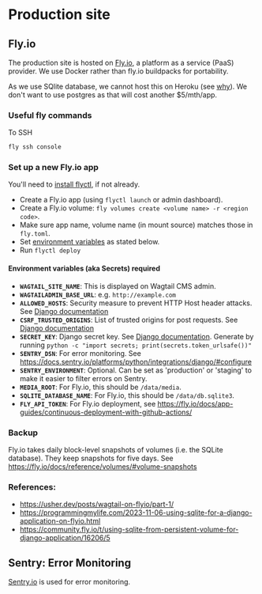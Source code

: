 # Production site


## Fly.io

The production site is hosted on [Fly.io](https://fly.io/), a platform as a service (PaaS) provider. We use Docker rather than fly.io buildpacks for portability. 

As we use SQlite database, we cannot host this on Heroku (see [why](https://devcenter.heroku.com/articles/sqlite3)). We don't want to use postgres as that will cost another $5/mth/app.

### Useful fly commands

To SSH

```bash
fly ssh console
```

### Set up a new Fly.io app

You'll need to [install flyctl](https://fly.io/docs/hands-on/install-flyctl/), if not already.

- Create a Fly.io app (using `flyctl launch` or admin dashboard).
- Create a Fly.io volume: `fly volumes create <volume name> -r <region code>`.
- Make sure app name, volume name (in mount source) matches those in `fly.toml`.
- Set [environment variables](#environment-variables-required) as stated below.
- Run `flyctl deploy`

#### Environment variables (aka Secrets) required

- **`WAGTAIL_SITE_NAME`**: This is displayed on Wagtail CMS admin.
- **`WAGTAILADMIN_BASE_URL`**: e.g. `http://example.com`
- **`ALLOWED_HOSTS`**: Security measure to prevent HTTP Host header attacks. See [Django documentation](https://docs.djangoproject.com/en/5.0/ref/settings/#allowed-hosts)
- **`CSRF_TRUSTED_ORIGINS`**: List of trusted origins for post requests. See [Django documentation](https://docs.djangoproject.com/en/5.0/ref/settings/#csrf-trusted-origins)
- **`SECRET_KEY`**: Django secret key. See [Django documentation](https://docs.djangoproject.com/en/5.0/ref/settings/#secret-key). Generate by running `python -c "import secrets; print(secrets.token_urlsafe())"
`
- **`SENTRY_DSN`**: For error monitoring. See https://docs.sentry.io/platforms/python/integrations/django/#configure
- **`SENTRY_ENVIRONMENT`**: Optional. Can be set as 'production' or 'staging' to make it easier to filter errors on Sentry.
- **`MEDIA_ROOT`**: For Fly.io, this should be `/data/media`. 
- **`SQLITE_DATABASE_NAME`**: For Fly.io, this should be `/data/db.sqlite3`.
- **`FLY_API_TOKEN`**: For Fly.io deployment, see https://fly.io/docs/app-guides/continuous-deployment-with-github-actions/

### Backup

Fly.io takes daily block-level snapshots of volumes (i.e. the SQLite database). They keep snapshots for five days. See https://fly.io/docs/reference/volumes/#volume-snapshots

### References:

- https://usher.dev/posts/wagtail-on-flyio/part-1/
- https://programmingmylife.com/2023-11-06-using-sqlite-for-a-django-application-on-flyio.html
- https://community.fly.io/t/using-sqlite-from-persistent-volume-for-django-application/16206/5


## Sentry: Error Monitoring

[Sentry.io](https://docs.sentry.io/) is used for error monitoring.